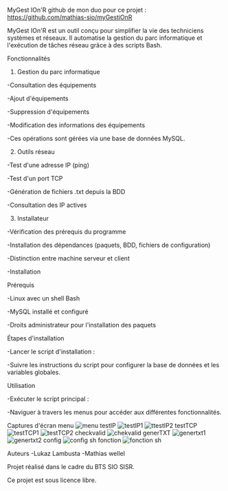 MyGest IOn'R
  github de mon duo pour ce projet : https://github.com/mathias-sio/myGestiOnR
  
  MyGest IOn'R est un outil conçu pour simplifier la vie des techniciens systèmes et réseaux. Il automatise la gestion du parc informatique et l'exécution de tâches réseau grâce à des scripts Bash.

  Fonctionnalités

1. Gestion du parc informatique

  -Consultation des équipements

  -Ajout d'équipements

  -Suppression d'équipements

  -Modification des informations des équipements

  -Ces opérations sont gérées via une base de données MySQL.

2. Outils réseau

  -Test d'une adresse IP (ping)

  -Test d'un port TCP

  -Génération de fichiers .txt depuis la BDD

  -Consultation des IP actives

3. Installateur

  -Vérification des prérequis du programme

  -Installation des dépendances (paquets, BDD, fichiers de configuration)

  -Distinction entre machine serveur et client

  -Installation

Prérequis

  -Linux avec un shell Bash

  -MySQL installé et configuré

  -Droits administrateur pour l'installation des paquets

Étapes d'installation

  -Lancer le script d'installation :

  -Suivre les instructions du script pour configurer la base de données et les variables globales.

Utilisation

  -Exécuter le script principal :

  -Naviguer à travers les menus pour accéder aux différentes fonctionnalités.

Captures d'écran
menu
![menu ](https://github.com/user-attachments/assets/8fe5c1c2-300b-4047-aab8-b975540c86c8)
testIP
![testIP1](https://github.com/user-attachments/assets/236051dd-732c-47fe-9095-d27ffab47cdd)
![ttestIP2](https://github.com/user-attachments/assets/6328f84c-c351-4ca8-90eb-4b978fd71398)
testTCP
![testTCP1](https://github.com/user-attachments/assets/726d0128-c4a7-4bc2-aaed-3c26fa1e22d9)
![testTCP2](https://github.com/user-attachments/assets/f5ff6fb6-f6b3-4b5a-89fe-54571b6f4b1b)
checkvalid
![chekvalid](https://github.com/user-attachments/assets/392aa6fd-7f2c-4b27-af36-9b90219c6840)
generTXT
![genertxt1](https://github.com/user-attachments/assets/3a1d78b8-fe68-452f-8e88-eae3e7fa0af3)
![genertxt2](https://github.com/user-attachments/assets/7176ac82-1120-4953-a73b-c89eda2d8758)
config
![config sh](https://github.com/user-attachments/assets/0ed6f50c-2e7a-467f-97db-abb1260a18c2)
fonction
![fonction sh](https://github.com/user-attachments/assets/4b4d9c97-706e-4e81-bab8-89cca13d63e7)

Auteurs
  -Lukaz Lambusta
  -Mathias wellel

Projet réalisé dans le cadre du BTS SIO SISR.

Ce projet est sous licence libre.
